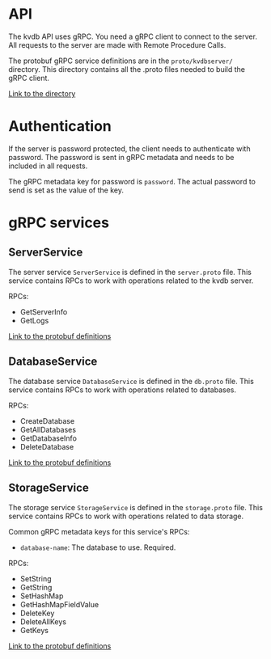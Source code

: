 # API

The kvdb API uses gRPC. You need a gRPC client to connect to the server. All requests to the server are made with Remote Procedure Calls.

The protobuf gRPC service definitions are in the `proto/kvdbserver/` directory. This directory contains all the .proto files needed to build the gRPC client.

[Link to the directory](../proto/kvdbserver/)

# Authentication

If the server is password protected, the client needs to authenticate with password. The password is sent in gRPC metadata and needs to be included in all requests.

The gRPC metadata key for password is `password`. The actual password to send is set as the value of the key.

# gRPC services

## ServerService

The server service `ServerService` is defined in the `server.proto` file. This service contains RPCs to work with operations related to the kvdb server.

RPCs:
- GetServerInfo
- GetLogs

[Link to the protobuf definitions](../proto/kvdbserver/server.proto)

## DatabaseService

The database service `DatabaseService` is defined in the `db.proto` file. This service contains RPCs to work with operations related to databases.

RPCs:
- CreateDatabase
- GetAllDatabases
- GetDatabaseInfo
- DeleteDatabase

[Link to the protobuf definitions](../proto/kvdbserver/db.proto)

## StorageService

The storage service `StorageService` is defined in the `storage.proto` file. This service contains RPCs to work with operations related to data storage.

Common gRPC metadata keys for this service's RPCs:
- `database-name`: The database to use. Required.

RPCs:
- SetString
- GetString
- SetHashMap
- GetHashMapFieldValue
- DeleteKey
- DeleteAllKeys
- GetKeys

[Link to the protobuf definitions](../proto/kvdbserver/storage.proto)